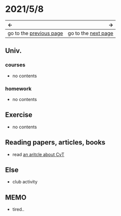 # 2021/5/8
|←|→|
|:---|---:|
go to the [previous page](./7th.md) | go to the [next page](url)

## Univ.
### courses
- no contents

### homework
- no contents

## Exercise
- no contents

## Reading papers, articles, books
- read [an aritcle about CvT](https://qiita.com/omiita/items/01687855d7891bcf5fed)

## Else
- club activity

## MEMO
- tired..
